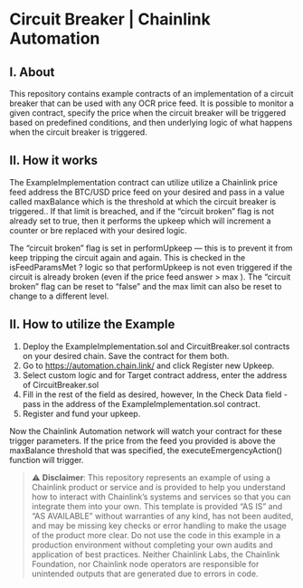 # Circuit Breaker | Chainlink Automation

## I. About

This repository contains example contracts of an implementation of a circuit breaker that can be used with any OCR price feed. It is possible to monitor a given contract, specify the price when the circuit breaker will be triggered based on predefined conditions, and then underlying logic of what happens when the circuit breaker is triggered.

## II. How it works

The ExampleImplementation contract can utilize utilize a Chainlink price feed address the BTC/USD price feed on your desired and pass in a value called maxBalance which is the threshold at which the circuit breaker is triggered.. If that limit is breached, and if the “circuit broken” flag is not already set to true, then it performs the upkeep which will increment a counter or bre replaced with your desired logic. 

The “circuit broken” flag is set in performUpkeep — this is to prevent it from keep tripping the circuit again and again. This is checked in the isFeedParamsMet ? logic so that performUpkeep is not even triggered if the circuit is already broken (even if the price feed answer > max ). The “circuit broken” flag can be reset to “false” and the max limit can also be reset to change to a different level.


## II. How to utilize the Example

1. Deploy the ExampleImplementation.sol and CircuitBreaker.sol contracts on your desired chain. Save the contract for them both.
2. Go to https://automation.chain.link/ and click Register new Upkeep.
3. Select custom logic and for Target contract address, enter the address of CircuitBreaker.sol
4. Fill in the rest of the field as desired, however, In the Check Data field - pass in the address of the ExampleImplementation.sol contract.
5. Register and fund your upkeep.

Now the Chainlink Automation network will watch your contract for these trigger parameters. If the price from the feed you provided is above the maxBalance threshold that was specified, the executeEmergencyAction() function will trigger.

> :warning: **Disclaimer**: This repository represents an example of using a Chainlink product or service and is provided to help you understand how to interact with Chainlink’s systems and services so that you can integrate them into your own. This template is provided “AS IS” and “AS AVAILABLE” without warranties of any kind, has not been audited, and may be missing key checks or error handling to make the usage of the product more clear. Do not use the code in this example in a production environment without completing your own audits and application of best practices. Neither Chainlink Labs, the Chainlink Foundation, nor Chainlink node operators are responsible for unintended outputs that are generated due to errors in code.
